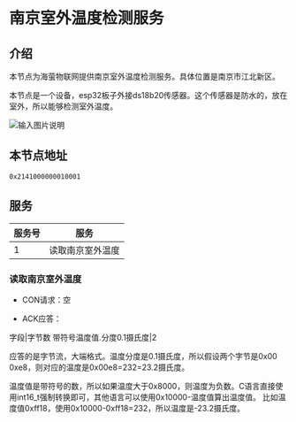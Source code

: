 # 南京室外温度检测服务

## 介绍
本节点为海萤物联网提供南京室外温度检测服务。具体位置是南京市江北新区。

本节点是一个设备，esp32板子外接ds18b20传感器。这个传感器是防水的，放在室外，所以能够检测室外温度。

![输入图片说明](https://images.gitee.com/uploads/images/2021/0408/075120_3357e2fb_5148492.png "屏幕截图.png")

## 本节点地址
```text
0x2141000000010001
```

## 服务
服务号|服务
---|---
1|读取南京室外温度

### 读取南京室外温度
- CON请求：空

- ACK应答：

字段|字节数
带符号温度值.分度0.1摄氏度|2

应答的是字节流，大端格式。温度分度是0.1摄氏度，所以假设两个字节是0x00 0xe8，则对应的温度是0x00e8=232=23.2摄氏度。

温度值是带符号的数，所以如果温度大于0x8000，则温度为负数。C语言直接使用int16_t强制转换即可，其他语言可以使用0x10000-温度值算出温度值。
比如温度值0xff18，使用0x10000-0xff18=232，所以温度是-23.2摄氏度。
